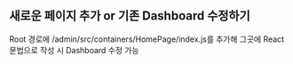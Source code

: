 ## 새로운 페이지 추가 or 기존 Dashboard 수정하기

Root 경로에 /admin/src/containers/HomePage/index.js를 추가해 그곳에 React 문법으로 작성 시 Dashboard 수정 가능
